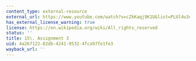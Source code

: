 ```yaml
---
content_type: external-resource
external_url: https://www.youtube.com/watch?v=cZkKaqj9K1U&list=PLUl4u3cNGP63YWzCDORR965yCmHiCKF9Z&index=16
has_external_license_warning: true
license: https://en.wikipedia.org/wiki/All_rights_reserved
status: ''
title: 15\. Assignment 3
uid: 4a267122-82db-4241-9532-4fca97fe1fe3
wayback_url: ''
---
```


